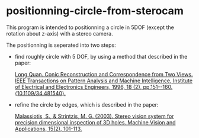 # positionning-circle-from-sterocam

This program is intended to positionning a circle in 5DOF (except the rotation about z-axis) with a stereo camera.

The positionning is seperated into two steps:
- find roughly circle with 5 DOF, by using a method that described in the paper:

    [Long Quan. Conic Reconstruction and Correspondence from Two Views. IEEE Transactions on Pattern Analysis and Machine Intelligence, Institute of Electrical and Electronics Engineers, 1996, 18 (2), pp.151--160. ⟨10.1109/34.481540⟩.](https://ieeexplore.ieee.org/abstract/document/481540/)
- refine the circle by edges, which is described in the paper:

    [Malassiotis, S., & Strintzis, M. G. (2003). Stereo vision system for precision dimensional inspection of 3D holes. Machine Vision and Applications, 15(2), 101-113.](https://link.springer.com/article/10.1007/s00138-003-0132-3)